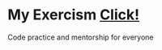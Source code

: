 # My Exercism [Click!](https://exercism.io/profiles/nookskill)

Code practice and mentorship for everyone

